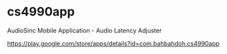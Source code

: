 # cs4990app

AudioSinc Mobile Application - Audio Latency Adjuster

https://play.google.com/store/apps/details?id=com.bahbahdoh.cs4990app
